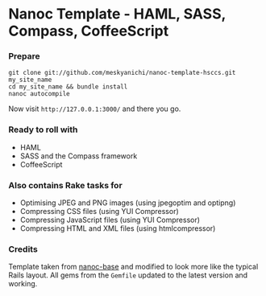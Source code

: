 # Nanoc Template - HAML, SASS, Compass, CoffeeScript

### Prepare

    git clone git://github.com/meskyanichi/nanoc-template-hsccs.git my_site_name
    cd my_site_name && bundle install
    nanoc autocompile

Now visit `http://127.0.0.1:3000/` and there you go.

### Ready to roll with

* HAML
* SASS and the Compass framework
* CoffeeScript

### Also contains Rake tasks for

* Optimising JPEG and PNG images (using jpegoptim and optipng)
* Compressing CSS files (using YUI Compressor)
* Compressing JavaScript files (using YUI Compressor)
* Compressing HTML and XML files (using htmlcompressor)

### Credits

Template taken from [nanoc-base](https://github.com/johngrimes/nanoc-base) and modified to look more like the typical Rails layout. All gems from the `Gemfile` updated to the latest version and working.